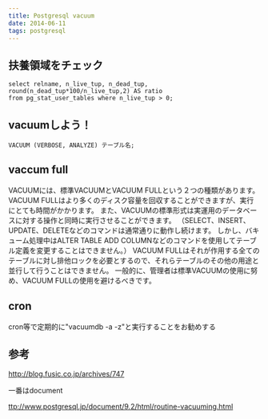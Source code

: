 ```yaml
---
title: Postgresql vacuum
date: 2014-06-11
tags: postgresql
---
```












## 扶養領域をチェック

```
select relname, n_live_tup, n_dead_tup, round(n_dead_tup*100/n_live_tup,2) AS ratio 
from pg_stat_user_tables where n_live_tup > 0;
```

## vacuumしよう！

`VACUUM (VERBOSE, ANALYZE) テーブル名;`


## vaccum full

VACUUMには、標準VACUUMとVACUUM FULLという２つの種類があります。 
VACUUM FULLはより多くのディスク容量を回収することができますが、実行にとても時間がかかります。 
また、VACUUMの標準形式は実運用のデータベースに対する操作と同時に実行させることができます。 
（SELECT、INSERT、UPDATE、DELETEなどのコマンドは通常通りに動作し続けます。 
しかし、バキューム処理中はALTER TABLE ADD COLUMNなどのコマンドを使用してテーブル定義を変更することはできません。） 
VACUUM FULLはそれが作用する全てのテーブルに対し排他ロックを必要とするので、それらテーブルのその他の用途と並行して行うことはできません。 
一般的に、管理者は標準VACUUMの使用に努め、VACUUM FULLの使用を避けるべきです。

## cron

cron等で定期的に"vacuumdb -a -z"と実行することをお勧めする


## 参考

<http://blog.fusic.co.jp/archives/747>

一番はdocument

<ttp://www.postgresql.jp/document/9.2/html/routine-vacuuming.html>